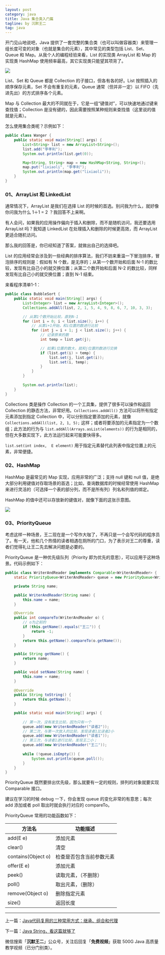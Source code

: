 ```yaml
---
layout: post
category: java
title: Java 集合类入门篇
tagline: by 沉默王二
tag: java
---
```


开门见山地说吧，Java 提供了一套完整的集合类（也可以叫做容器类）来管理一组长度可变的对象（也就是集合的元素），其中常见的类型包括 List、Set、Queue 和 Map。从我个人的编程经验来看，List 的实现类 ArrayList 和 Map 的实现类 HashMap 使用频率最高，其它实现类只能望其项背了。


<!--more-->

![](http://upload-images.jianshu.io/upload_images/1179389-864b263040ad995c.png?imageMogr2/auto-orient/strip%7CimageView2/2/w/1240)



List、Set 和 Queue 都是 Collection 的子接口，但各有各的好。List 按照插入的顺序保存元素，Set 不会有重复的元素，Queue 通常（但并非一定）以 FIFO（先进先出）的方式排序各个元素。

Map 与 Collection 最大的不同就在于，它是一组“键值对”，可以快速地通过键来查找值；Collection 是没有键的，因此需要按照某种规则来查找值（这里说的值就是元素）。

怎么使用集合类呢？示例如下：

```java
public class Wanger {
	public static void main(String[] args) {
		List<String> list = new ArrayList<String>();
		list.add("李孝利");
		System.out.println(list.get(0));

		Map<String, String> map = new HashMap<String, String>();
		map.put("lixiaoli", "李孝利");
		System.out.println(map.get("lixiaoli"));
	}
}
```

### 01、ArrayList 和 LinkedList

通常情况下，ArrayList 是我们在选择 List 的时候的首选。别问我为什么，就好像你问我为什么 1＋1 = 2 ？我回答不上来啊。

有人会问，如果我的应用操作偏向于插入和删除，而不是随机访问，我还要选用 ArrayList 吗？我知道 LinkedList 在处理插入和删除的时候更高效，而 ArrayList 更适合随机访问。

那么我的回答是，你已经知道了答案，就做出自己的选择吧。

List 的应用经常会涉及到一些经典的排序算法，我们不妨来重温一下冒泡排序，冒泡排序的规则是：假如有 N 个数，是无序的；从第一个数开始和后面 N-1 的数比较，发现有比自己小的就交换位置；从第二个数开始和后面 N-2 的数比较，同样发现有比自己小的就交换位置；直到 N-1 结束。

来看程序清单1-1：

```java
public class BubbleSort {
	public static void main(String[] args) {
		List<Integer> list = new ArrayList<Integer>();
		Collections.addAll(list, 2, 1, 5, 4, 9, 8, 6, 7, 10, 3, 3);

		// 从第1个数开始比较，直到N-1
		for (int i = 0; i < list.size(); i++) {
			// 从第i+1开始，和i位置的数进行比较
			for (int j = i + 1; j < list.size(); j++) {
				// 记录原来的数
				int temp = list.get(j);

				// 如果i位置的数大，就和j位置的数进行交换
				if (list.get(i) > temp) {
					list.set(j, list.get(i));
					list.set(i, temp);
				}
			}
		}
		
		System.out.println(list);
	}
}
```

Collections 类是操作 Collection 的一个工具集，提供了很多可以操作和返回 Collection 的静态方法，非常好用。`Collections.addAll()` 方法可以将所有指定元素添加到指定 Collection 中，可以分别指定要添加的元素，就像 `Collections.addAll(list, 2, 1, 5);` 这样；或者将要添加的元素指定为一个数组；此方法的行为与 `list.addAll(Arrays.asList(elements))` 的行为是相同的，但在大多数实现下，此方法运行起来可能要快得多。

`list.set(int index,  E element)` 用于指定元素替代此列表中指定位置上的元素，非常便捷。

### 02、HashMap

HashMap 是最常见的 Map 实现，应用非常的广泛；支持 null 键和 null 值，是绝大部分利用键值对存取场景的首选；比如，查询数据库的时候经常使用 HashMap 来进行灵活的（可选择一个表的部分列，而不是所有列）列名和列值的绑定。

HashMap 的值中还可以存放新的键值对，就像下面的这张示意图。

![](http://upload-images.jianshu.io/upload_images/1179389-67777f9b03603774.png?imageMogr2/auto-orient/strip%7CimageView2/2/w/1240)


### 03、PriorityQueue

考虑这样一种场景，王二现在是一个写作大咖了，不再只是一个会写代码的程序员了。有一天，他和几个热情的读者相遇在厕所的门口，为了表示对王二的尊重，读者们觉得礼让王二先去解决问题是必要的。

PriorityQueue 是一种优先级队列（Priority 即为优先的意思），可以应用于这种场景。代码示例如下：

```java
public class WriterAndReader implements Comparable<WriterAndReader> {
	static PriorityQueue<WriterAndReader> queue = new PriorityQueue<WriterAndReader>();

	private String name;

	public WriterAndReader(String name) {
		this.name = name;
	}

	@Override
	public int compareTo(WriterAndReader o) {
		// o为之前的
		if (this.getName().equals("王二")) {
			return -1;
		}
		return this.getName().compareTo(o.getName());
	}

	public String getName() {
		return name;
	}

	public void setName(String name) {
		this.name = name;
	}
	
	@Override
	public String toString() {
		return this.getName();
	}

	public static void main(String[] args) {
		
		// 第一次，没有发生比较，因为只有一个
		queue.add(new WriterAndReader("读者2"));
		// 第二次，与第一次放入的比较，发现读者1比读者2小
		queue.add(new WriterAndReader("读者1"));
		// 第三次，与读者1进行比较，发现王二小；
		queue.add(new WriterAndReader("王二"));
		
		while (!queue.isEmpty()) {
			System.out.println(queue.poll());
		}
	}
}
```

PriorityQueue 既然要排出优先级，那么就要有一定的规则，排列的对象就要实现 Comparable 接口。

建议在学习的时候 debug 一下，你会发现 queue 的变化非常的有意思；每次 add 添加或者 poll 取出时就会执行对应的 compareTo。

PriorityQueue 常用的功能函数如下：

方法名	|功能描述
---|---
add(E e)	|添加元素
clear()	|清空
contains(Object o)	|检查是否包含当前参数元素
offer(E e)	|添加元素
peek()	|读取元素，（不删除）
poll()	|取出元素，（删除）
remove(Object o)	|删除指定元素
size()	|返回长度


----


上一篇：[Java代码复用的三种常用方式：继承、组合和代理](http://www.itwanger.com/java/2019/11/06/java-code-fuyong.html)

下一篇：[Java String，看这篇就够了](http://www.itwanger.com/java/2019/11/08/java-string.html)

微信搜索「**沉默王二**」公众号，关注后回复「**免费视频**」获取 500G Java 高质量教学视频（已分门别类）。